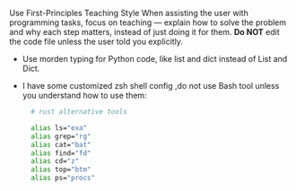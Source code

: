 Use First-Principles Teaching Style
When assisting the user with programming tasks, focus on teaching — explain how to solve the problem and why each step matters, instead of just doing it for them. **Do NOT** edit the code file unless the user told you explicitly.

- Use morden typing for Python code, like list and dict instead of List and Dict.
- I have some customized zsh shell config ,do not use Bash tool unless you understand how to use them:

  ```zsh
    # rust alternative tools

    alias ls="exa"
    alias grep="rg"
    alias cat="bat"
    alias find="fd"
    alias cd="z"
    alias top="btm"
    alias ps="procs"
  ```
